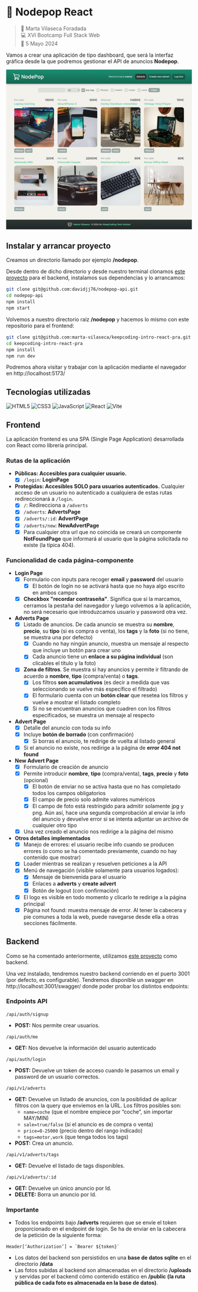 # 🛒 Nodepop React

> 👤 Marta Vilaseca Foradada  
> 💻 XVI Bootcamp Full Stack Web  
> 📅 5 Mayo 2024

Vamos a crear una aplicación de tipo dashboard, que será la interfaz gráfica desde la que podremos gestionar el API de anuncios **Nodepop**.

![Preview](./Nodepop.png)

## Instalar y arrancar proyecto

Creamos un directorio llamado por ejemplo **/nodepop**.

Desde dentro de dicho directorio y desde nuestro terminal clonamos [este proyecto](https://github.com/davidjj76/nodepop-api) para el backend, instalamos sus dependencias y lo arrancamos:

```sh
git clone git@github.com:davidjj76/nodepop-api.git
cd nodepop-api
npm install
npm start
```

Volvemos a nuestro directorio raíz **/nodepop** y hacemos lo mismo con este repositorio para el frontend:

```sh
git clone git@github.com:marta-vilaseca/keepcoding-intro-react-pra.git
cd keepcoding-intro-react-pra
npm install
npm run dev
```

Podremos ahora visitar y trabajar con la aplicación mediante el navegador en http://localhost:5173/

## Tecnologías utilizadas

![HTML5](https://img.shields.io/badge/html5-%23E34F26.svg?style=for-the-badge&logo=html5&logoColor=white) ![CSS3](https://img.shields.io/badge/css3-%231572B6.svg?style=for-the-badge&logo=css3&logoColor=white) ![JavaScript](https://img.shields.io/badge/javascript-%23323330.svg?style=for-the-badge&logo=javascript&logoColor=%23F7DF1E) ![React](https://img.shields.io/badge/react-%2320232a.svg?style=for-the-badge&logo=react&logoColor=%2361DAFB) ![Vite](https://img.shields.io/badge/vite-%23646CFF.svg?style=for-the-badge&logo=vite&logoColor=white)

## Frontend

La aplicación frontend es una SPA (Single Page Application) desarrollada con React como librería principal.

### Rutas de la aplicación

- **Públicas: Accesibles para cualquier usuario.**
  - [x] `/login`: **LoginPage**
- **Protegidas: Accesibles SOLO para usuarios autenticados.** Cualquier acceso de un usuario no autenticado a cualquiera de estas rutas redireccionará a `/login`.
  - [x] `/`: Redirecciona a `/adverts`
  - [x] `/adverts`: **AdvertsPage**
  - [x] `/adverts/:id`: **AdvertPage**
  - [x] `/adverts/new`: **NewAdvertPage**
  - [x] Para cualquier otra url que no coincida se creará un componente **NotFoundPage** que informará al usuario que la página solicitada no existe (la típica 404).

### Funcionalidad de cada página-componente

- **Login Page**
  - [x] Formulario con inputs para recoger **email** y **password** del usuario
    - [x] El botón de login no se activará hasta que no haya algo escrito en ambos campos
  - [x] **Checkbox "recordar contraseña"**. Significa que si la marcamos, cerramos la pestaña del navegador y luego volvemos a la aplicación, no será necesario que introduzcamos usuario y password otra vez.
- **Adverts Page**
  - [x] Listado de anuncios. De cada anuncio se muestra su **nombre**, **precio**, su **tipo** (si es compra o venta), los **tags** y la **foto** (si no tiene, se muestra una por defecto)
    - [x] Cuando no hay ningún anuncio, muestra un mensaje al respecto que incluye un botón para crear uno
    - [x] Cada anuncio tiene un **enlace a su página individual** (son clicables el título y la foto)
  - [x] **Zona de filtros**. Se muestra si hay anuncios y permite ir filtrando de acuerdo a **nombre**, **tipo** (compra/venta) o **tags**.
    - [x] Los filtros **son acumulativos** (es decir a medida que vas seleccionando se vuelve más específico el filtrado)
    - [x] El formulario cuenta con un **botón clear** que resetea los filtros y vuelve a mostrar el listado completo
    - [x] Si no se encuentran anuncios que cuadren con los filtros especificados, se muestra un mensaje al respecto
- **Advert Page**
  - [x] Detalle del anuncio con toda su info
  - [x] Incluye **botón de borrado** (con confirmación)
    - [x] Si borras el anuncio, te redirige de vuelta al listado general
  - [x] Si el anuncio no existe, nos redirige a la página de **error 404 not found**
- **New Advert Page**
  - [x] Formulario de creación de anuncio
  - [x] Permite introducir **nombre**, **tipo** (compra/venta), **tags**, **precio** y **foto** (opcional)
    - [x] El botón de enviar no se activa hasta que no has completado todos los campos obligatorios
    - [x] El campo de precio solo admite valores numéricos
    - [x] El campo de foto está restringido para admitir solamente jpg y png. Aún así, hace una segunda comprobación al enviar la info del anuncio y devuelve error si se intenta adjuntar un archivo de cualquier otro tipo
  - [x] Una vez creado el anuncio nos redirige a la página del mismo
- **Otros detalles implementados**
  - [x] Manejo de errores: el usuario recibe info cuando se producen errores (o como se ha comentado previamente, cuando no hay contenido que mostrar)
  - [x] Loader mientras se realizan y resuelven peticiones a la API
  - [x] Menú de navegación (visible solamente para usuarios logados):
    - [x] Mensaje de bienvenida para el usuario
    - [x] Enlaces a **adverts** y **create advert**
    - [x] Botón de logout (con confirmación)
  - [x] El logo es visible en todo momento y clicarlo te redirige a la página principal
  - [x] Página not found: muestra mensaje de error. Al tener la cabecera y pie comunes a toda la web, puede navegarse desde ella a otras secciones fácilmente.

## Backend

Como se ha comentado anteriormente, utilizamos [este proyecto](https://github.com/davidjj76/nodepop-api) como backend.

Una vez instalado, tendremos nuestro backend corriendo en el puerto 3001 (por defecto, es configurable). Tendremos disponible un swagger en http://localhost:3001/swagger/ donde poder probar los distintos endpoints:

### Endpoints API

```
/api/auth/signup
```

- **POST:** Nos permite crear usuarios.

```
/api/auth/me
```

- **GET:** Nos devuelve la información del usuario autenticado

```
/api/auth/login
```

- **POST:** Devuelve un token de acceso cuando le pasamos un email y
  password de un usuario correctos.

```
/api/v1/adverts
```

- **GET:** Devuelve un listado de anuncios, con la posiblidad de aplicar filtros con la query que enviemos en la URL. Los filtros posibles son:
  - `name=coche` (que el nombre empiece por “coche”, sin importar
    MAY/MIN)
  - `sale=true/false` (si el anuncio es de compra o venta)
  - `price=0-25000` (precio dentro del rango indicado)
  - `tags=motor,work` (que tenga todos los tags)
- **POST:** Crea un anuncio.

```
/api/v1/adverts/tags
```

- **GET:** Devuelve el listado de tags disponibles.

```
/api/v1/adverts/:id
```

- **GET:** Devuelve un único anuncio por Id.
- **DELETE:** Borra un anuncio por Id.

### Importante

- Todos los endpoints bajo **/adverts** requieren que se envíe el token proporcionado en el endpoint de login. Se ha de enviar en la cabecera de la petición de la siguiente forma:

```
Header[‘Authorization’] = `Bearer ${token}`
```

- Los datos del backend son persistidos en una **base de datos sqlite** en el directorio **/data**
- Las fotos subidas al backend son almacenadas en el directorio **/uploads** y servidas por el backend cómo contenido estático en **/public** **(la ruta pública de cada foto es almacenada en la base de datos)**.
